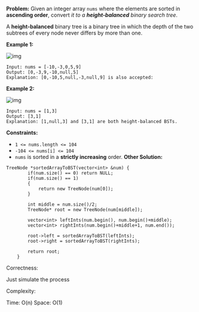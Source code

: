 **Problem:**
Given an integer array `nums` where the elements are sorted in **ascending order**, convert *it to a **height-balanced** binary search tree*.

A **height-balanced** binary tree is a binary tree in which the depth of the two subtrees of every node never differs by more than one.

 

**Example 1:**

![img](https://assets.leetcode.com/uploads/2021/02/18/btree1.jpg)

```
Input: nums = [-10,-3,0,5,9]
Output: [0,-3,9,-10,null,5]
Explanation: [0,-10,5,null,-3,null,9] is also accepted:
```

**Example 2:**

![img](https://assets.leetcode.com/uploads/2021/02/18/btree.jpg)

```
Input: nums = [1,3]
Output: [3,1]
Explanation: [1,null,3] and [3,1] are both height-balanced BSTs.
```

 

**Constraints:**

- `1 <= nums.length <= 104`
- `-104 <= nums[i] <= 104`
- `nums` is sorted in a **strictly increasing** order.
**Other Solution:**
```
TreeNode *sortedArrayToBST(vector<int> &num) {
        if(num.size() == 0) return NULL;
        if(num.size() == 1)
        {
            return new TreeNode(num[0]);
        }
        
        int middle = num.size()/2;
        TreeNode* root = new TreeNode(num[middle]);
        
        vector<int> leftInts(num.begin(), num.begin()+middle);
        vector<int> rightInts(num.begin()+middle+1, num.end());
        
        root->left = sortedArrayToBST(leftInts);
        root->right = sortedArrayToBST(rightInts);
        
        return root;
    }
```
Correctness:

Just simulate the process

Complexity:

Time: O(n)
Space: O(1)